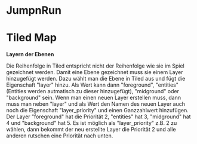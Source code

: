 # JumpnRun


# Tiled Map

**Layern der Ebenen**

Die Reihenfolge in Tiled entspricht nicht der Reihenfolge wie sie im Spiel gezeichnet werden.
Damit eine Ebene gezeichnet muss sie einem Layer hinzugefügt werden. Dazu wählt man die Ebene in Tiled aus und fügt die Eigenschaft "layer" hinzu. Als Wert kann dann "foreground", "entities"(Entities werden autmatisch zu dieser hinzugefügt), "midground" oder "background" sein. Wenn man einen neuen Layer erstellen muss, dann muss man neben "layer" und als Wert den Namen des neuen Layer auch noch die Eigenschaft "layer_priority" und einen Ganzzahlwert hinzufügen.
Der Layer "foreground" hat die Priorität 2, "entities" hat 3, "midground" hat 4 und "background" hat 5.
Es ist möglich als "layer_priority" z.B. 2 zu wählen, dann bekommt der neu erstellte Layer die Priorität 2 und alle anderen rutschen eine Priorität nach unten.


